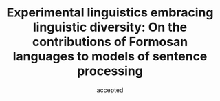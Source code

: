 ---
title: "Experimental linguistics embracing linguistic diversity: On the contributions of Formosan languages to models of sentence processing"
collection: publications
type: "Book chapter"
new_start: "True"
venue: "<i>Handbook of Formosan languages: The indigenous languages of Taiwan</i>"
date: "accepted"
image: "/images/handbookFormosan.jpg"

---